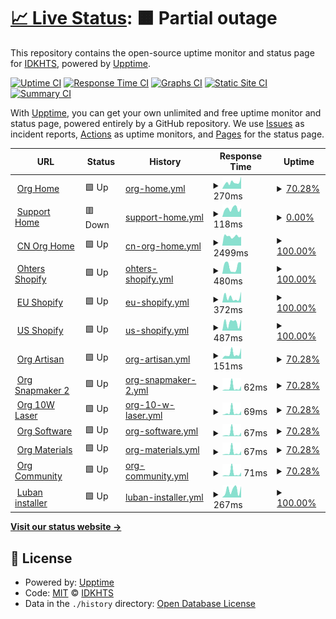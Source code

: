 # [📈 Live Status](https://IDKHTS.github.io/upptime-demo): <!--live status--> **🟧 Partial outage**

This repository contains the open-source uptime monitor and status page for [IDKHTS](https://IDKHTS.github.io/upptime-demo), powered by [Upptime](https://github.com/upptime/upptime).

[![Uptime CI](https://github.com/IDKHTS/upptime-demo/workflows/Uptime%20CI/badge.svg)](https://github.com/IDKHTS/upptime-demo/actions?query=workflow%3A%22Uptime+CI%22)
[![Response Time CI](https://github.com/IDKHTS/upptime-demo/workflows/Response%20Time%20CI/badge.svg)](https://github.com/IDKHTS/upptime-demo/actions?query=workflow%3A%22Response+Time+CI%22)
[![Graphs CI](https://github.com/IDKHTS/upptime-demo/workflows/Graphs%20CI/badge.svg)](https://github.com/IDKHTS/upptime-demo/actions?query=workflow%3A%22Graphs+CI%22)
[![Static Site CI](https://github.com/IDKHTS/upptime-demo/workflows/Static%20Site%20CI/badge.svg)](https://github.com/IDKHTS/upptime-demo/actions?query=workflow%3A%22Static+Site+CI%22)
[![Summary CI](https://github.com/IDKHTS/upptime-demo/workflows/Summary%20CI/badge.svg)](https://github.com/IDKHTS/upptime-demo/actions?query=workflow%3A%22Summary+CI%22)

With [Upptime](https://upptime.js.org), you can get your own unlimited and free uptime monitor and status page, powered entirely by a GitHub repository. We use [Issues](https://github.com/IDKHTS/upptime-demo/issues) as incident reports, [Actions](https://github.com/IDKHTS/upptime-demo/actions) as uptime monitors, and [Pages](https://IDKHTS.github.io/upptime-demo) for the status page.

<!--start: status pages-->
<!-- This summary is generated by Upptime (https://github.com/upptime/upptime) -->
<!-- Do not edit this manually, your changes will be overwritten -->
<!-- prettier-ignore -->
| URL | Status | History | Response Time | Uptime |
| --- | ------ | ------- | ------------- | ------ |
| <img alt="" src="https://icons.duckduckgo.com/ip3/snapmaker.com.ico" height="13"> [Org Home](https://snapmaker.com) | 🟩 Up | [org-home.yml](https://github.com/IDKHTS/upptime-demo/commits/HEAD/history/org-home.yml) | <details><summary><img alt="Response time graph" src="./graphs/org-home/response-time-week.png" height="20"> 270ms</summary><br><a href="https://IDKHTS.github.io/upptime-demo/history/org-home"><img alt="Response time 415" src="https://img.shields.io/endpoint?url=https%3A%2F%2Fraw.githubusercontent.com%2FIDKHTS%2Fupptime-demo%2FHEAD%2Fapi%2Forg-home%2Fresponse-time.json"></a><br><a href="https://IDKHTS.github.io/upptime-demo/history/org-home"><img alt="24-hour response time 323" src="https://img.shields.io/endpoint?url=https%3A%2F%2Fraw.githubusercontent.com%2FIDKHTS%2Fupptime-demo%2FHEAD%2Fapi%2Forg-home%2Fresponse-time-day.json"></a><br><a href="https://IDKHTS.github.io/upptime-demo/history/org-home"><img alt="7-day response time 270" src="https://img.shields.io/endpoint?url=https%3A%2F%2Fraw.githubusercontent.com%2FIDKHTS%2Fupptime-demo%2FHEAD%2Fapi%2Forg-home%2Fresponse-time-week.json"></a><br><a href="https://IDKHTS.github.io/upptime-demo/history/org-home"><img alt="30-day response time 323" src="https://img.shields.io/endpoint?url=https%3A%2F%2Fraw.githubusercontent.com%2FIDKHTS%2Fupptime-demo%2FHEAD%2Fapi%2Forg-home%2Fresponse-time-month.json"></a><br><a href="https://IDKHTS.github.io/upptime-demo/history/org-home"><img alt="1-year response time 409" src="https://img.shields.io/endpoint?url=https%3A%2F%2Fraw.githubusercontent.com%2FIDKHTS%2Fupptime-demo%2FHEAD%2Fapi%2Forg-home%2Fresponse-time-year.json"></a></details> | <details><summary><a href="https://IDKHTS.github.io/upptime-demo/history/org-home">70.28%</a></summary><a href="https://IDKHTS.github.io/upptime-demo/history/org-home"><img alt="All-time uptime 98.42%" src="https://img.shields.io/endpoint?url=https%3A%2F%2Fraw.githubusercontent.com%2FIDKHTS%2Fupptime-demo%2FHEAD%2Fapi%2Forg-home%2Fuptime.json"></a><br><a href="https://IDKHTS.github.io/upptime-demo/history/org-home"><img alt="24-hour uptime 100.00%" src="https://img.shields.io/endpoint?url=https%3A%2F%2Fraw.githubusercontent.com%2FIDKHTS%2Fupptime-demo%2FHEAD%2Fapi%2Forg-home%2Fuptime-day.json"></a><br><a href="https://IDKHTS.github.io/upptime-demo/history/org-home"><img alt="7-day uptime 70.28%" src="https://img.shields.io/endpoint?url=https%3A%2F%2Fraw.githubusercontent.com%2FIDKHTS%2Fupptime-demo%2FHEAD%2Fapi%2Forg-home%2Fuptime-week.json"></a><br><a href="https://IDKHTS.github.io/upptime-demo/history/org-home"><img alt="30-day uptime 74.46%" src="https://img.shields.io/endpoint?url=https%3A%2F%2Fraw.githubusercontent.com%2FIDKHTS%2Fupptime-demo%2FHEAD%2Fapi%2Forg-home%2Fuptime-month.json"></a><br><a href="https://IDKHTS.github.io/upptime-demo/history/org-home"><img alt="1-year uptime 96.91%" src="https://img.shields.io/endpoint?url=https%3A%2F%2Fraw.githubusercontent.com%2FIDKHTS%2Fupptime-demo%2FHEAD%2Fapi%2Forg-home%2Fuptime-year.json"></a></details>
| <img alt="" src="https://icons.duckduckgo.com/ip3/support.snapmaker.com.ico" height="13"> [Support Home](https://support.snapmaker.com/hc/en-us) | 🟥 Down | [support-home.yml](https://github.com/IDKHTS/upptime-demo/commits/HEAD/history/support-home.yml) | <details><summary><img alt="Response time graph" src="./graphs/support-home/response-time-week.png" height="20"> 118ms</summary><br><a href="https://IDKHTS.github.io/upptime-demo/history/support-home"><img alt="Response time 130" src="https://img.shields.io/endpoint?url=https%3A%2F%2Fraw.githubusercontent.com%2FIDKHTS%2Fupptime-demo%2FHEAD%2Fapi%2Fsupport-home%2Fresponse-time.json"></a><br><a href="https://IDKHTS.github.io/upptime-demo/history/support-home"><img alt="24-hour response time 128" src="https://img.shields.io/endpoint?url=https%3A%2F%2Fraw.githubusercontent.com%2FIDKHTS%2Fupptime-demo%2FHEAD%2Fapi%2Fsupport-home%2Fresponse-time-day.json"></a><br><a href="https://IDKHTS.github.io/upptime-demo/history/support-home"><img alt="7-day response time 118" src="https://img.shields.io/endpoint?url=https%3A%2F%2Fraw.githubusercontent.com%2FIDKHTS%2Fupptime-demo%2FHEAD%2Fapi%2Fsupport-home%2Fresponse-time-week.json"></a><br><a href="https://IDKHTS.github.io/upptime-demo/history/support-home"><img alt="30-day response time 120" src="https://img.shields.io/endpoint?url=https%3A%2F%2Fraw.githubusercontent.com%2FIDKHTS%2Fupptime-demo%2FHEAD%2Fapi%2Fsupport-home%2Fresponse-time-month.json"></a><br><a href="https://IDKHTS.github.io/upptime-demo/history/support-home"><img alt="1-year response time 128" src="https://img.shields.io/endpoint?url=https%3A%2F%2Fraw.githubusercontent.com%2FIDKHTS%2Fupptime-demo%2FHEAD%2Fapi%2Fsupport-home%2Fresponse-time-year.json"></a></details> | <details><summary><a href="https://IDKHTS.github.io/upptime-demo/history/support-home">0.00%</a></summary><a href="https://IDKHTS.github.io/upptime-demo/history/support-home"><img alt="All-time uptime 0.02%" src="https://img.shields.io/endpoint?url=https%3A%2F%2Fraw.githubusercontent.com%2FIDKHTS%2Fupptime-demo%2FHEAD%2Fapi%2Fsupport-home%2Fuptime.json"></a><br><a href="https://IDKHTS.github.io/upptime-demo/history/support-home"><img alt="24-hour uptime 0.00%" src="https://img.shields.io/endpoint?url=https%3A%2F%2Fraw.githubusercontent.com%2FIDKHTS%2Fupptime-demo%2FHEAD%2Fapi%2Fsupport-home%2Fuptime-day.json"></a><br><a href="https://IDKHTS.github.io/upptime-demo/history/support-home"><img alt="7-day uptime 0.00%" src="https://img.shields.io/endpoint?url=https%3A%2F%2Fraw.githubusercontent.com%2FIDKHTS%2Fupptime-demo%2FHEAD%2Fapi%2Fsupport-home%2Fuptime-week.json"></a><br><a href="https://IDKHTS.github.io/upptime-demo/history/support-home"><img alt="30-day uptime 0.00%" src="https://img.shields.io/endpoint?url=https%3A%2F%2Fraw.githubusercontent.com%2FIDKHTS%2Fupptime-demo%2FHEAD%2Fapi%2Fsupport-home%2Fuptime-month.json"></a><br><a href="https://IDKHTS.github.io/upptime-demo/history/support-home"><img alt="1-year uptime 0.00%" src="https://img.shields.io/endpoint?url=https%3A%2F%2Fraw.githubusercontent.com%2FIDKHTS%2Fupptime-demo%2FHEAD%2Fapi%2Fsupport-home%2Fuptime-year.json"></a></details>
| <img alt="" src="https://icons.duckduckgo.com/ip3/snapmaker.cn.ico" height="13"> [CN Org Home](https://snapmaker.cn/) | 🟩 Up | [cn-org-home.yml](https://github.com/IDKHTS/upptime-demo/commits/HEAD/history/cn-org-home.yml) | <details><summary><img alt="Response time graph" src="./graphs/cn-org-home/response-time-week.png" height="20"> 2499ms</summary><br><a href="https://IDKHTS.github.io/upptime-demo/history/cn-org-home"><img alt="Response time 3136" src="https://img.shields.io/endpoint?url=https%3A%2F%2Fraw.githubusercontent.com%2FIDKHTS%2Fupptime-demo%2FHEAD%2Fapi%2Fcn-org-home%2Fresponse-time.json"></a><br><a href="https://IDKHTS.github.io/upptime-demo/history/cn-org-home"><img alt="24-hour response time 2681" src="https://img.shields.io/endpoint?url=https%3A%2F%2Fraw.githubusercontent.com%2FIDKHTS%2Fupptime-demo%2FHEAD%2Fapi%2Fcn-org-home%2Fresponse-time-day.json"></a><br><a href="https://IDKHTS.github.io/upptime-demo/history/cn-org-home"><img alt="7-day response time 2499" src="https://img.shields.io/endpoint?url=https%3A%2F%2Fraw.githubusercontent.com%2FIDKHTS%2Fupptime-demo%2FHEAD%2Fapi%2Fcn-org-home%2Fresponse-time-week.json"></a><br><a href="https://IDKHTS.github.io/upptime-demo/history/cn-org-home"><img alt="30-day response time 2434" src="https://img.shields.io/endpoint?url=https%3A%2F%2Fraw.githubusercontent.com%2FIDKHTS%2Fupptime-demo%2FHEAD%2Fapi%2Fcn-org-home%2Fresponse-time-month.json"></a><br><a href="https://IDKHTS.github.io/upptime-demo/history/cn-org-home"><img alt="1-year response time 3071" src="https://img.shields.io/endpoint?url=https%3A%2F%2Fraw.githubusercontent.com%2FIDKHTS%2Fupptime-demo%2FHEAD%2Fapi%2Fcn-org-home%2Fresponse-time-year.json"></a></details> | <details><summary><a href="https://IDKHTS.github.io/upptime-demo/history/cn-org-home">100.00%</a></summary><a href="https://IDKHTS.github.io/upptime-demo/history/cn-org-home"><img alt="All-time uptime 99.63%" src="https://img.shields.io/endpoint?url=https%3A%2F%2Fraw.githubusercontent.com%2FIDKHTS%2Fupptime-demo%2FHEAD%2Fapi%2Fcn-org-home%2Fuptime.json"></a><br><a href="https://IDKHTS.github.io/upptime-demo/history/cn-org-home"><img alt="24-hour uptime 100.00%" src="https://img.shields.io/endpoint?url=https%3A%2F%2Fraw.githubusercontent.com%2FIDKHTS%2Fupptime-demo%2FHEAD%2Fapi%2Fcn-org-home%2Fuptime-day.json"></a><br><a href="https://IDKHTS.github.io/upptime-demo/history/cn-org-home"><img alt="7-day uptime 100.00%" src="https://img.shields.io/endpoint?url=https%3A%2F%2Fraw.githubusercontent.com%2FIDKHTS%2Fupptime-demo%2FHEAD%2Fapi%2Fcn-org-home%2Fuptime-week.json"></a><br><a href="https://IDKHTS.github.io/upptime-demo/history/cn-org-home"><img alt="30-day uptime 99.39%" src="https://img.shields.io/endpoint?url=https%3A%2F%2Fraw.githubusercontent.com%2FIDKHTS%2Fupptime-demo%2FHEAD%2Fapi%2Fcn-org-home%2Fuptime-month.json"></a><br><a href="https://IDKHTS.github.io/upptime-demo/history/cn-org-home"><img alt="1-year uptime 99.38%" src="https://img.shields.io/endpoint?url=https%3A%2F%2Fraw.githubusercontent.com%2FIDKHTS%2Fupptime-demo%2FHEAD%2Fapi%2Fcn-org-home%2Fuptime-year.json"></a></details>
| <img alt="" src="https://icons.duckduckgo.com/ip3/shop.snapmaker.com.ico" height="13"> [Ohters Shopify](https://shop.snapmaker.com/) | 🟩 Up | [ohters-shopify.yml](https://github.com/IDKHTS/upptime-demo/commits/HEAD/history/ohters-shopify.yml) | <details><summary><img alt="Response time graph" src="./graphs/ohters-shopify/response-time-week.png" height="20"> 480ms</summary><br><a href="https://IDKHTS.github.io/upptime-demo/history/ohters-shopify"><img alt="Response time 408" src="https://img.shields.io/endpoint?url=https%3A%2F%2Fraw.githubusercontent.com%2FIDKHTS%2Fupptime-demo%2FHEAD%2Fapi%2Fohters-shopify%2Fresponse-time.json"></a><br><a href="https://IDKHTS.github.io/upptime-demo/history/ohters-shopify"><img alt="24-hour response time 161" src="https://img.shields.io/endpoint?url=https%3A%2F%2Fraw.githubusercontent.com%2FIDKHTS%2Fupptime-demo%2FHEAD%2Fapi%2Fohters-shopify%2Fresponse-time-day.json"></a><br><a href="https://IDKHTS.github.io/upptime-demo/history/ohters-shopify"><img alt="7-day response time 480" src="https://img.shields.io/endpoint?url=https%3A%2F%2Fraw.githubusercontent.com%2FIDKHTS%2Fupptime-demo%2FHEAD%2Fapi%2Fohters-shopify%2Fresponse-time-week.json"></a><br><a href="https://IDKHTS.github.io/upptime-demo/history/ohters-shopify"><img alt="30-day response time 568" src="https://img.shields.io/endpoint?url=https%3A%2F%2Fraw.githubusercontent.com%2FIDKHTS%2Fupptime-demo%2FHEAD%2Fapi%2Fohters-shopify%2Fresponse-time-month.json"></a><br><a href="https://IDKHTS.github.io/upptime-demo/history/ohters-shopify"><img alt="1-year response time 403" src="https://img.shields.io/endpoint?url=https%3A%2F%2Fraw.githubusercontent.com%2FIDKHTS%2Fupptime-demo%2FHEAD%2Fapi%2Fohters-shopify%2Fresponse-time-year.json"></a></details> | <details><summary><a href="https://IDKHTS.github.io/upptime-demo/history/ohters-shopify">100.00%</a></summary><a href="https://IDKHTS.github.io/upptime-demo/history/ohters-shopify"><img alt="All-time uptime 99.99%" src="https://img.shields.io/endpoint?url=https%3A%2F%2Fraw.githubusercontent.com%2FIDKHTS%2Fupptime-demo%2FHEAD%2Fapi%2Fohters-shopify%2Fuptime.json"></a><br><a href="https://IDKHTS.github.io/upptime-demo/history/ohters-shopify"><img alt="24-hour uptime 100.00%" src="https://img.shields.io/endpoint?url=https%3A%2F%2Fraw.githubusercontent.com%2FIDKHTS%2Fupptime-demo%2FHEAD%2Fapi%2Fohters-shopify%2Fuptime-day.json"></a><br><a href="https://IDKHTS.github.io/upptime-demo/history/ohters-shopify"><img alt="7-day uptime 100.00%" src="https://img.shields.io/endpoint?url=https%3A%2F%2Fraw.githubusercontent.com%2FIDKHTS%2Fupptime-demo%2FHEAD%2Fapi%2Fohters-shopify%2Fuptime-week.json"></a><br><a href="https://IDKHTS.github.io/upptime-demo/history/ohters-shopify"><img alt="30-day uptime 100.00%" src="https://img.shields.io/endpoint?url=https%3A%2F%2Fraw.githubusercontent.com%2FIDKHTS%2Fupptime-demo%2FHEAD%2Fapi%2Fohters-shopify%2Fuptime-month.json"></a><br><a href="https://IDKHTS.github.io/upptime-demo/history/ohters-shopify"><img alt="1-year uptime 99.99%" src="https://img.shields.io/endpoint?url=https%3A%2F%2Fraw.githubusercontent.com%2FIDKHTS%2Fupptime-demo%2FHEAD%2Fapi%2Fohters-shopify%2Fuptime-year.json"></a></details>
| <img alt="" src="https://icons.duckduckgo.com/ip3/eu.snapmaker.com.ico" height="13"> [EU Shopify](https://eu.snapmaker.com/) | 🟩 Up | [eu-shopify.yml](https://github.com/IDKHTS/upptime-demo/commits/HEAD/history/eu-shopify.yml) | <details><summary><img alt="Response time graph" src="./graphs/eu-shopify/response-time-week.png" height="20"> 372ms</summary><br><a href="https://IDKHTS.github.io/upptime-demo/history/eu-shopify"><img alt="Response time 357" src="https://img.shields.io/endpoint?url=https%3A%2F%2Fraw.githubusercontent.com%2FIDKHTS%2Fupptime-demo%2FHEAD%2Fapi%2Feu-shopify%2Fresponse-time.json"></a><br><a href="https://IDKHTS.github.io/upptime-demo/history/eu-shopify"><img alt="24-hour response time 176" src="https://img.shields.io/endpoint?url=https%3A%2F%2Fraw.githubusercontent.com%2FIDKHTS%2Fupptime-demo%2FHEAD%2Fapi%2Feu-shopify%2Fresponse-time-day.json"></a><br><a href="https://IDKHTS.github.io/upptime-demo/history/eu-shopify"><img alt="7-day response time 372" src="https://img.shields.io/endpoint?url=https%3A%2F%2Fraw.githubusercontent.com%2FIDKHTS%2Fupptime-demo%2FHEAD%2Fapi%2Feu-shopify%2Fresponse-time-week.json"></a><br><a href="https://IDKHTS.github.io/upptime-demo/history/eu-shopify"><img alt="30-day response time 349" src="https://img.shields.io/endpoint?url=https%3A%2F%2Fraw.githubusercontent.com%2FIDKHTS%2Fupptime-demo%2FHEAD%2Fapi%2Feu-shopify%2Fresponse-time-month.json"></a><br><a href="https://IDKHTS.github.io/upptime-demo/history/eu-shopify"><img alt="1-year response time 360" src="https://img.shields.io/endpoint?url=https%3A%2F%2Fraw.githubusercontent.com%2FIDKHTS%2Fupptime-demo%2FHEAD%2Fapi%2Feu-shopify%2Fresponse-time-year.json"></a></details> | <details><summary><a href="https://IDKHTS.github.io/upptime-demo/history/eu-shopify">100.00%</a></summary><a href="https://IDKHTS.github.io/upptime-demo/history/eu-shopify"><img alt="All-time uptime 99.99%" src="https://img.shields.io/endpoint?url=https%3A%2F%2Fraw.githubusercontent.com%2FIDKHTS%2Fupptime-demo%2FHEAD%2Fapi%2Feu-shopify%2Fuptime.json"></a><br><a href="https://IDKHTS.github.io/upptime-demo/history/eu-shopify"><img alt="24-hour uptime 100.00%" src="https://img.shields.io/endpoint?url=https%3A%2F%2Fraw.githubusercontent.com%2FIDKHTS%2Fupptime-demo%2FHEAD%2Fapi%2Feu-shopify%2Fuptime-day.json"></a><br><a href="https://IDKHTS.github.io/upptime-demo/history/eu-shopify"><img alt="7-day uptime 100.00%" src="https://img.shields.io/endpoint?url=https%3A%2F%2Fraw.githubusercontent.com%2FIDKHTS%2Fupptime-demo%2FHEAD%2Fapi%2Feu-shopify%2Fuptime-week.json"></a><br><a href="https://IDKHTS.github.io/upptime-demo/history/eu-shopify"><img alt="30-day uptime 100.00%" src="https://img.shields.io/endpoint?url=https%3A%2F%2Fraw.githubusercontent.com%2FIDKHTS%2Fupptime-demo%2FHEAD%2Fapi%2Feu-shopify%2Fuptime-month.json"></a><br><a href="https://IDKHTS.github.io/upptime-demo/history/eu-shopify"><img alt="1-year uptime 99.99%" src="https://img.shields.io/endpoint?url=https%3A%2F%2Fraw.githubusercontent.com%2FIDKHTS%2Fupptime-demo%2FHEAD%2Fapi%2Feu-shopify%2Fuptime-year.json"></a></details>
| <img alt="" src="https://icons.duckduckgo.com/ip3/us.snapmaker.com.ico" height="13"> [US Shopify](https://us.snapmaker.com/) | 🟩 Up | [us-shopify.yml](https://github.com/IDKHTS/upptime-demo/commits/HEAD/history/us-shopify.yml) | <details><summary><img alt="Response time graph" src="./graphs/us-shopify/response-time-week.png" height="20"> 487ms</summary><br><a href="https://IDKHTS.github.io/upptime-demo/history/us-shopify"><img alt="Response time 451" src="https://img.shields.io/endpoint?url=https%3A%2F%2Fraw.githubusercontent.com%2FIDKHTS%2Fupptime-demo%2FHEAD%2Fapi%2Fus-shopify%2Fresponse-time.json"></a><br><a href="https://IDKHTS.github.io/upptime-demo/history/us-shopify"><img alt="24-hour response time 200" src="https://img.shields.io/endpoint?url=https%3A%2F%2Fraw.githubusercontent.com%2FIDKHTS%2Fupptime-demo%2FHEAD%2Fapi%2Fus-shopify%2Fresponse-time-day.json"></a><br><a href="https://IDKHTS.github.io/upptime-demo/history/us-shopify"><img alt="7-day response time 487" src="https://img.shields.io/endpoint?url=https%3A%2F%2Fraw.githubusercontent.com%2FIDKHTS%2Fupptime-demo%2FHEAD%2Fapi%2Fus-shopify%2Fresponse-time-week.json"></a><br><a href="https://IDKHTS.github.io/upptime-demo/history/us-shopify"><img alt="30-day response time 615" src="https://img.shields.io/endpoint?url=https%3A%2F%2Fraw.githubusercontent.com%2FIDKHTS%2Fupptime-demo%2FHEAD%2Fapi%2Fus-shopify%2Fresponse-time-month.json"></a><br><a href="https://IDKHTS.github.io/upptime-demo/history/us-shopify"><img alt="1-year response time 462" src="https://img.shields.io/endpoint?url=https%3A%2F%2Fraw.githubusercontent.com%2FIDKHTS%2Fupptime-demo%2FHEAD%2Fapi%2Fus-shopify%2Fresponse-time-year.json"></a></details> | <details><summary><a href="https://IDKHTS.github.io/upptime-demo/history/us-shopify">100.00%</a></summary><a href="https://IDKHTS.github.io/upptime-demo/history/us-shopify"><img alt="All-time uptime 99.99%" src="https://img.shields.io/endpoint?url=https%3A%2F%2Fraw.githubusercontent.com%2FIDKHTS%2Fupptime-demo%2FHEAD%2Fapi%2Fus-shopify%2Fuptime.json"></a><br><a href="https://IDKHTS.github.io/upptime-demo/history/us-shopify"><img alt="24-hour uptime 100.00%" src="https://img.shields.io/endpoint?url=https%3A%2F%2Fraw.githubusercontent.com%2FIDKHTS%2Fupptime-demo%2FHEAD%2Fapi%2Fus-shopify%2Fuptime-day.json"></a><br><a href="https://IDKHTS.github.io/upptime-demo/history/us-shopify"><img alt="7-day uptime 100.00%" src="https://img.shields.io/endpoint?url=https%3A%2F%2Fraw.githubusercontent.com%2FIDKHTS%2Fupptime-demo%2FHEAD%2Fapi%2Fus-shopify%2Fuptime-week.json"></a><br><a href="https://IDKHTS.github.io/upptime-demo/history/us-shopify"><img alt="30-day uptime 100.00%" src="https://img.shields.io/endpoint?url=https%3A%2F%2Fraw.githubusercontent.com%2FIDKHTS%2Fupptime-demo%2FHEAD%2Fapi%2Fus-shopify%2Fuptime-month.json"></a><br><a href="https://IDKHTS.github.io/upptime-demo/history/us-shopify"><img alt="1-year uptime 99.99%" src="https://img.shields.io/endpoint?url=https%3A%2F%2Fraw.githubusercontent.com%2FIDKHTS%2Fupptime-demo%2FHEAD%2Fapi%2Fus-shopify%2Fuptime-year.json"></a></details>
| <img alt="" src="https://icons.duckduckgo.com/ip3/snapmaker.com.ico" height="13"> [Org Artisan](https://snapmaker.com/snapmaker-artisan) | 🟩 Up | [org-artisan.yml](https://github.com/IDKHTS/upptime-demo/commits/HEAD/history/org-artisan.yml) | <details><summary><img alt="Response time graph" src="./graphs/org-artisan/response-time-week.png" height="20"> 151ms</summary><br><a href="https://IDKHTS.github.io/upptime-demo/history/org-artisan"><img alt="Response time 403" src="https://img.shields.io/endpoint?url=https%3A%2F%2Fraw.githubusercontent.com%2FIDKHTS%2Fupptime-demo%2FHEAD%2Fapi%2Forg-artisan%2Fresponse-time.json"></a><br><a href="https://IDKHTS.github.io/upptime-demo/history/org-artisan"><img alt="24-hour response time 207" src="https://img.shields.io/endpoint?url=https%3A%2F%2Fraw.githubusercontent.com%2FIDKHTS%2Fupptime-demo%2FHEAD%2Fapi%2Forg-artisan%2Fresponse-time-day.json"></a><br><a href="https://IDKHTS.github.io/upptime-demo/history/org-artisan"><img alt="7-day response time 151" src="https://img.shields.io/endpoint?url=https%3A%2F%2Fraw.githubusercontent.com%2FIDKHTS%2Fupptime-demo%2FHEAD%2Fapi%2Forg-artisan%2Fresponse-time-week.json"></a><br><a href="https://IDKHTS.github.io/upptime-demo/history/org-artisan"><img alt="30-day response time 202" src="https://img.shields.io/endpoint?url=https%3A%2F%2Fraw.githubusercontent.com%2FIDKHTS%2Fupptime-demo%2FHEAD%2Fapi%2Forg-artisan%2Fresponse-time-month.json"></a><br><a href="https://IDKHTS.github.io/upptime-demo/history/org-artisan"><img alt="1-year response time 387" src="https://img.shields.io/endpoint?url=https%3A%2F%2Fraw.githubusercontent.com%2FIDKHTS%2Fupptime-demo%2FHEAD%2Fapi%2Forg-artisan%2Fresponse-time-year.json"></a></details> | <details><summary><a href="https://IDKHTS.github.io/upptime-demo/history/org-artisan">70.28%</a></summary><a href="https://IDKHTS.github.io/upptime-demo/history/org-artisan"><img alt="All-time uptime 98.42%" src="https://img.shields.io/endpoint?url=https%3A%2F%2Fraw.githubusercontent.com%2FIDKHTS%2Fupptime-demo%2FHEAD%2Fapi%2Forg-artisan%2Fuptime.json"></a><br><a href="https://IDKHTS.github.io/upptime-demo/history/org-artisan"><img alt="24-hour uptime 100.00%" src="https://img.shields.io/endpoint?url=https%3A%2F%2Fraw.githubusercontent.com%2FIDKHTS%2Fupptime-demo%2FHEAD%2Fapi%2Forg-artisan%2Fuptime-day.json"></a><br><a href="https://IDKHTS.github.io/upptime-demo/history/org-artisan"><img alt="7-day uptime 70.28%" src="https://img.shields.io/endpoint?url=https%3A%2F%2Fraw.githubusercontent.com%2FIDKHTS%2Fupptime-demo%2FHEAD%2Fapi%2Forg-artisan%2Fuptime-week.json"></a><br><a href="https://IDKHTS.github.io/upptime-demo/history/org-artisan"><img alt="30-day uptime 74.46%" src="https://img.shields.io/endpoint?url=https%3A%2F%2Fraw.githubusercontent.com%2FIDKHTS%2Fupptime-demo%2FHEAD%2Fapi%2Forg-artisan%2Fuptime-month.json"></a><br><a href="https://IDKHTS.github.io/upptime-demo/history/org-artisan"><img alt="1-year uptime 96.91%" src="https://img.shields.io/endpoint?url=https%3A%2F%2Fraw.githubusercontent.com%2FIDKHTS%2Fupptime-demo%2FHEAD%2Fapi%2Forg-artisan%2Fuptime-year.json"></a></details>
| <img alt="" src="https://icons.duckduckgo.com/ip3/snapmaker.com.ico" height="13"> [Org Snapmaker 2](https://snapmaker.com/snapmaker-2) | 🟩 Up | [org-snapmaker-2.yml](https://github.com/IDKHTS/upptime-demo/commits/HEAD/history/org-snapmaker-2.yml) | <details><summary><img alt="Response time graph" src="./graphs/org-snapmaker-2/response-time-week.png" height="20"> 62ms</summary><br><a href="https://IDKHTS.github.io/upptime-demo/history/org-snapmaker-2"><img alt="Response time 215" src="https://img.shields.io/endpoint?url=https%3A%2F%2Fraw.githubusercontent.com%2FIDKHTS%2Fupptime-demo%2FHEAD%2Fapi%2Forg-snapmaker-2%2Fresponse-time.json"></a><br><a href="https://IDKHTS.github.io/upptime-demo/history/org-snapmaker-2"><img alt="24-hour response time 76" src="https://img.shields.io/endpoint?url=https%3A%2F%2Fraw.githubusercontent.com%2FIDKHTS%2Fupptime-demo%2FHEAD%2Fapi%2Forg-snapmaker-2%2Fresponse-time-day.json"></a><br><a href="https://IDKHTS.github.io/upptime-demo/history/org-snapmaker-2"><img alt="7-day response time 62" src="https://img.shields.io/endpoint?url=https%3A%2F%2Fraw.githubusercontent.com%2FIDKHTS%2Fupptime-demo%2FHEAD%2Fapi%2Forg-snapmaker-2%2Fresponse-time-week.json"></a><br><a href="https://IDKHTS.github.io/upptime-demo/history/org-snapmaker-2"><img alt="30-day response time 81" src="https://img.shields.io/endpoint?url=https%3A%2F%2Fraw.githubusercontent.com%2FIDKHTS%2Fupptime-demo%2FHEAD%2Fapi%2Forg-snapmaker-2%2Fresponse-time-month.json"></a><br><a href="https://IDKHTS.github.io/upptime-demo/history/org-snapmaker-2"><img alt="1-year response time 170" src="https://img.shields.io/endpoint?url=https%3A%2F%2Fraw.githubusercontent.com%2FIDKHTS%2Fupptime-demo%2FHEAD%2Fapi%2Forg-snapmaker-2%2Fresponse-time-year.json"></a></details> | <details><summary><a href="https://IDKHTS.github.io/upptime-demo/history/org-snapmaker-2">70.28%</a></summary><a href="https://IDKHTS.github.io/upptime-demo/history/org-snapmaker-2"><img alt="All-time uptime 98.42%" src="https://img.shields.io/endpoint?url=https%3A%2F%2Fraw.githubusercontent.com%2FIDKHTS%2Fupptime-demo%2FHEAD%2Fapi%2Forg-snapmaker-2%2Fuptime.json"></a><br><a href="https://IDKHTS.github.io/upptime-demo/history/org-snapmaker-2"><img alt="24-hour uptime 100.00%" src="https://img.shields.io/endpoint?url=https%3A%2F%2Fraw.githubusercontent.com%2FIDKHTS%2Fupptime-demo%2FHEAD%2Fapi%2Forg-snapmaker-2%2Fuptime-day.json"></a><br><a href="https://IDKHTS.github.io/upptime-demo/history/org-snapmaker-2"><img alt="7-day uptime 70.28%" src="https://img.shields.io/endpoint?url=https%3A%2F%2Fraw.githubusercontent.com%2FIDKHTS%2Fupptime-demo%2FHEAD%2Fapi%2Forg-snapmaker-2%2Fuptime-week.json"></a><br><a href="https://IDKHTS.github.io/upptime-demo/history/org-snapmaker-2"><img alt="30-day uptime 74.46%" src="https://img.shields.io/endpoint?url=https%3A%2F%2Fraw.githubusercontent.com%2FIDKHTS%2Fupptime-demo%2FHEAD%2Fapi%2Forg-snapmaker-2%2Fuptime-month.json"></a><br><a href="https://IDKHTS.github.io/upptime-demo/history/org-snapmaker-2"><img alt="1-year uptime 96.91%" src="https://img.shields.io/endpoint?url=https%3A%2F%2Fraw.githubusercontent.com%2FIDKHTS%2Fupptime-demo%2FHEAD%2Fapi%2Forg-snapmaker-2%2Fuptime-year.json"></a></details>
| <img alt="" src="https://icons.duckduckgo.com/ip3/snapmaker.com.ico" height="13"> [Org 10W Laser](https://snapmaker.com/snapmaker-10w-laser-module) | 🟩 Up | [org-10-w-laser.yml](https://github.com/IDKHTS/upptime-demo/commits/HEAD/history/org-10-w-laser.yml) | <details><summary><img alt="Response time graph" src="./graphs/org-10-w-laser/response-time-week.png" height="20"> 69ms</summary><br><a href="https://IDKHTS.github.io/upptime-demo/history/org-10-w-laser"><img alt="Response time 199" src="https://img.shields.io/endpoint?url=https%3A%2F%2Fraw.githubusercontent.com%2FIDKHTS%2Fupptime-demo%2FHEAD%2Fapi%2Forg-10-w-laser%2Fresponse-time.json"></a><br><a href="https://IDKHTS.github.io/upptime-demo/history/org-10-w-laser"><img alt="24-hour response time 76" src="https://img.shields.io/endpoint?url=https%3A%2F%2Fraw.githubusercontent.com%2FIDKHTS%2Fupptime-demo%2FHEAD%2Fapi%2Forg-10-w-laser%2Fresponse-time-day.json"></a><br><a href="https://IDKHTS.github.io/upptime-demo/history/org-10-w-laser"><img alt="7-day response time 69" src="https://img.shields.io/endpoint?url=https%3A%2F%2Fraw.githubusercontent.com%2FIDKHTS%2Fupptime-demo%2FHEAD%2Fapi%2Forg-10-w-laser%2Fresponse-time-week.json"></a><br><a href="https://IDKHTS.github.io/upptime-demo/history/org-10-w-laser"><img alt="30-day response time 65" src="https://img.shields.io/endpoint?url=https%3A%2F%2Fraw.githubusercontent.com%2FIDKHTS%2Fupptime-demo%2FHEAD%2Fapi%2Forg-10-w-laser%2Fresponse-time-month.json"></a><br><a href="https://IDKHTS.github.io/upptime-demo/history/org-10-w-laser"><img alt="1-year response time 169" src="https://img.shields.io/endpoint?url=https%3A%2F%2Fraw.githubusercontent.com%2FIDKHTS%2Fupptime-demo%2FHEAD%2Fapi%2Forg-10-w-laser%2Fresponse-time-year.json"></a></details> | <details><summary><a href="https://IDKHTS.github.io/upptime-demo/history/org-10-w-laser">70.28%</a></summary><a href="https://IDKHTS.github.io/upptime-demo/history/org-10-w-laser"><img alt="All-time uptime 98.41%" src="https://img.shields.io/endpoint?url=https%3A%2F%2Fraw.githubusercontent.com%2FIDKHTS%2Fupptime-demo%2FHEAD%2Fapi%2Forg-10-w-laser%2Fuptime.json"></a><br><a href="https://IDKHTS.github.io/upptime-demo/history/org-10-w-laser"><img alt="24-hour uptime 100.00%" src="https://img.shields.io/endpoint?url=https%3A%2F%2Fraw.githubusercontent.com%2FIDKHTS%2Fupptime-demo%2FHEAD%2Fapi%2Forg-10-w-laser%2Fuptime-day.json"></a><br><a href="https://IDKHTS.github.io/upptime-demo/history/org-10-w-laser"><img alt="7-day uptime 70.28%" src="https://img.shields.io/endpoint?url=https%3A%2F%2Fraw.githubusercontent.com%2FIDKHTS%2Fupptime-demo%2FHEAD%2Fapi%2Forg-10-w-laser%2Fuptime-week.json"></a><br><a href="https://IDKHTS.github.io/upptime-demo/history/org-10-w-laser"><img alt="30-day uptime 74.46%" src="https://img.shields.io/endpoint?url=https%3A%2F%2Fraw.githubusercontent.com%2FIDKHTS%2Fupptime-demo%2FHEAD%2Fapi%2Forg-10-w-laser%2Fuptime-month.json"></a><br><a href="https://IDKHTS.github.io/upptime-demo/history/org-10-w-laser"><img alt="1-year uptime 96.91%" src="https://img.shields.io/endpoint?url=https%3A%2F%2Fraw.githubusercontent.com%2FIDKHTS%2Fupptime-demo%2FHEAD%2Fapi%2Forg-10-w-laser%2Fuptime-year.json"></a></details>
| <img alt="" src="https://icons.duckduckgo.com/ip3/snapmaker.com.ico" height="13"> [Org Software](https://snapmaker.com/snapmaker-luban) | 🟩 Up | [org-software.yml](https://github.com/IDKHTS/upptime-demo/commits/HEAD/history/org-software.yml) | <details><summary><img alt="Response time graph" src="./graphs/org-software/response-time-week.png" height="20"> 67ms</summary><br><a href="https://IDKHTS.github.io/upptime-demo/history/org-software"><img alt="Response time 222" src="https://img.shields.io/endpoint?url=https%3A%2F%2Fraw.githubusercontent.com%2FIDKHTS%2Fupptime-demo%2FHEAD%2Fapi%2Forg-software%2Fresponse-time.json"></a><br><a href="https://IDKHTS.github.io/upptime-demo/history/org-software"><img alt="24-hour response time 79" src="https://img.shields.io/endpoint?url=https%3A%2F%2Fraw.githubusercontent.com%2FIDKHTS%2Fupptime-demo%2FHEAD%2Fapi%2Forg-software%2Fresponse-time-day.json"></a><br><a href="https://IDKHTS.github.io/upptime-demo/history/org-software"><img alt="7-day response time 67" src="https://img.shields.io/endpoint?url=https%3A%2F%2Fraw.githubusercontent.com%2FIDKHTS%2Fupptime-demo%2FHEAD%2Fapi%2Forg-software%2Fresponse-time-week.json"></a><br><a href="https://IDKHTS.github.io/upptime-demo/history/org-software"><img alt="30-day response time 77" src="https://img.shields.io/endpoint?url=https%3A%2F%2Fraw.githubusercontent.com%2FIDKHTS%2Fupptime-demo%2FHEAD%2Fapi%2Forg-software%2Fresponse-time-month.json"></a><br><a href="https://IDKHTS.github.io/upptime-demo/history/org-software"><img alt="1-year response time 220" src="https://img.shields.io/endpoint?url=https%3A%2F%2Fraw.githubusercontent.com%2FIDKHTS%2Fupptime-demo%2FHEAD%2Fapi%2Forg-software%2Fresponse-time-year.json"></a></details> | <details><summary><a href="https://IDKHTS.github.io/upptime-demo/history/org-software">70.28%</a></summary><a href="https://IDKHTS.github.io/upptime-demo/history/org-software"><img alt="All-time uptime 98.15%" src="https://img.shields.io/endpoint?url=https%3A%2F%2Fraw.githubusercontent.com%2FIDKHTS%2Fupptime-demo%2FHEAD%2Fapi%2Forg-software%2Fuptime.json"></a><br><a href="https://IDKHTS.github.io/upptime-demo/history/org-software"><img alt="24-hour uptime 100.00%" src="https://img.shields.io/endpoint?url=https%3A%2F%2Fraw.githubusercontent.com%2FIDKHTS%2Fupptime-demo%2FHEAD%2Fapi%2Forg-software%2Fuptime-day.json"></a><br><a href="https://IDKHTS.github.io/upptime-demo/history/org-software"><img alt="7-day uptime 70.28%" src="https://img.shields.io/endpoint?url=https%3A%2F%2Fraw.githubusercontent.com%2FIDKHTS%2Fupptime-demo%2FHEAD%2Fapi%2Forg-software%2Fuptime-week.json"></a><br><a href="https://IDKHTS.github.io/upptime-demo/history/org-software"><img alt="30-day uptime 74.46%" src="https://img.shields.io/endpoint?url=https%3A%2F%2Fraw.githubusercontent.com%2FIDKHTS%2Fupptime-demo%2FHEAD%2Fapi%2Forg-software%2Fuptime-month.json"></a><br><a href="https://IDKHTS.github.io/upptime-demo/history/org-software"><img alt="1-year uptime 96.39%" src="https://img.shields.io/endpoint?url=https%3A%2F%2Fraw.githubusercontent.com%2FIDKHTS%2Fupptime-demo%2FHEAD%2Fapi%2Forg-software%2Fuptime-year.json"></a></details>
| <img alt="" src="https://icons.duckduckgo.com/ip3/snapmaker.com.ico" height="13"> [Org Materials](https://snapmaker.com/materials) | 🟩 Up | [org-materials.yml](https://github.com/IDKHTS/upptime-demo/commits/HEAD/history/org-materials.yml) | <details><summary><img alt="Response time graph" src="./graphs/org-materials/response-time-week.png" height="20"> 67ms</summary><br><a href="https://IDKHTS.github.io/upptime-demo/history/org-materials"><img alt="Response time 139" src="https://img.shields.io/endpoint?url=https%3A%2F%2Fraw.githubusercontent.com%2FIDKHTS%2Fupptime-demo%2FHEAD%2Fapi%2Forg-materials%2Fresponse-time.json"></a><br><a href="https://IDKHTS.github.io/upptime-demo/history/org-materials"><img alt="24-hour response time 79" src="https://img.shields.io/endpoint?url=https%3A%2F%2Fraw.githubusercontent.com%2FIDKHTS%2Fupptime-demo%2FHEAD%2Fapi%2Forg-materials%2Fresponse-time-day.json"></a><br><a href="https://IDKHTS.github.io/upptime-demo/history/org-materials"><img alt="7-day response time 67" src="https://img.shields.io/endpoint?url=https%3A%2F%2Fraw.githubusercontent.com%2FIDKHTS%2Fupptime-demo%2FHEAD%2Fapi%2Forg-materials%2Fresponse-time-week.json"></a><br><a href="https://IDKHTS.github.io/upptime-demo/history/org-materials"><img alt="30-day response time 76" src="https://img.shields.io/endpoint?url=https%3A%2F%2Fraw.githubusercontent.com%2FIDKHTS%2Fupptime-demo%2FHEAD%2Fapi%2Forg-materials%2Fresponse-time-month.json"></a><br><a href="https://IDKHTS.github.io/upptime-demo/history/org-materials"><img alt="1-year response time 119" src="https://img.shields.io/endpoint?url=https%3A%2F%2Fraw.githubusercontent.com%2FIDKHTS%2Fupptime-demo%2FHEAD%2Fapi%2Forg-materials%2Fresponse-time-year.json"></a></details> | <details><summary><a href="https://IDKHTS.github.io/upptime-demo/history/org-materials">70.28%</a></summary><a href="https://IDKHTS.github.io/upptime-demo/history/org-materials"><img alt="All-time uptime 98.41%" src="https://img.shields.io/endpoint?url=https%3A%2F%2Fraw.githubusercontent.com%2FIDKHTS%2Fupptime-demo%2FHEAD%2Fapi%2Forg-materials%2Fuptime.json"></a><br><a href="https://IDKHTS.github.io/upptime-demo/history/org-materials"><img alt="24-hour uptime 100.00%" src="https://img.shields.io/endpoint?url=https%3A%2F%2Fraw.githubusercontent.com%2FIDKHTS%2Fupptime-demo%2FHEAD%2Fapi%2Forg-materials%2Fuptime-day.json"></a><br><a href="https://IDKHTS.github.io/upptime-demo/history/org-materials"><img alt="7-day uptime 70.28%" src="https://img.shields.io/endpoint?url=https%3A%2F%2Fraw.githubusercontent.com%2FIDKHTS%2Fupptime-demo%2FHEAD%2Fapi%2Forg-materials%2Fuptime-week.json"></a><br><a href="https://IDKHTS.github.io/upptime-demo/history/org-materials"><img alt="30-day uptime 74.46%" src="https://img.shields.io/endpoint?url=https%3A%2F%2Fraw.githubusercontent.com%2FIDKHTS%2Fupptime-demo%2FHEAD%2Fapi%2Forg-materials%2Fuptime-month.json"></a><br><a href="https://IDKHTS.github.io/upptime-demo/history/org-materials"><img alt="1-year uptime 96.91%" src="https://img.shields.io/endpoint?url=https%3A%2F%2Fraw.githubusercontent.com%2FIDKHTS%2Fupptime-demo%2FHEAD%2Fapi%2Forg-materials%2Fuptime-year.json"></a></details>
| <img alt="" src="https://icons.duckduckgo.com/ip3/snapmaker.com.ico" height="13"> [Org Community](https://snapmaker.com/community) | 🟩 Up | [org-community.yml](https://github.com/IDKHTS/upptime-demo/commits/HEAD/history/org-community.yml) | <details><summary><img alt="Response time graph" src="./graphs/org-community/response-time-week.png" height="20"> 71ms</summary><br><a href="https://IDKHTS.github.io/upptime-demo/history/org-community"><img alt="Response time 169" src="https://img.shields.io/endpoint?url=https%3A%2F%2Fraw.githubusercontent.com%2FIDKHTS%2Fupptime-demo%2FHEAD%2Fapi%2Forg-community%2Fresponse-time.json"></a><br><a href="https://IDKHTS.github.io/upptime-demo/history/org-community"><img alt="24-hour response time 79" src="https://img.shields.io/endpoint?url=https%3A%2F%2Fraw.githubusercontent.com%2FIDKHTS%2Fupptime-demo%2FHEAD%2Fapi%2Forg-community%2Fresponse-time-day.json"></a><br><a href="https://IDKHTS.github.io/upptime-demo/history/org-community"><img alt="7-day response time 71" src="https://img.shields.io/endpoint?url=https%3A%2F%2Fraw.githubusercontent.com%2FIDKHTS%2Fupptime-demo%2FHEAD%2Fapi%2Forg-community%2Fresponse-time-week.json"></a><br><a href="https://IDKHTS.github.io/upptime-demo/history/org-community"><img alt="30-day response time 70" src="https://img.shields.io/endpoint?url=https%3A%2F%2Fraw.githubusercontent.com%2FIDKHTS%2Fupptime-demo%2FHEAD%2Fapi%2Forg-community%2Fresponse-time-month.json"></a><br><a href="https://IDKHTS.github.io/upptime-demo/history/org-community"><img alt="1-year response time 145" src="https://img.shields.io/endpoint?url=https%3A%2F%2Fraw.githubusercontent.com%2FIDKHTS%2Fupptime-demo%2FHEAD%2Fapi%2Forg-community%2Fresponse-time-year.json"></a></details> | <details><summary><a href="https://IDKHTS.github.io/upptime-demo/history/org-community">70.28%</a></summary><a href="https://IDKHTS.github.io/upptime-demo/history/org-community"><img alt="All-time uptime 98.41%" src="https://img.shields.io/endpoint?url=https%3A%2F%2Fraw.githubusercontent.com%2FIDKHTS%2Fupptime-demo%2FHEAD%2Fapi%2Forg-community%2Fuptime.json"></a><br><a href="https://IDKHTS.github.io/upptime-demo/history/org-community"><img alt="24-hour uptime 100.00%" src="https://img.shields.io/endpoint?url=https%3A%2F%2Fraw.githubusercontent.com%2FIDKHTS%2Fupptime-demo%2FHEAD%2Fapi%2Forg-community%2Fuptime-day.json"></a><br><a href="https://IDKHTS.github.io/upptime-demo/history/org-community"><img alt="7-day uptime 70.28%" src="https://img.shields.io/endpoint?url=https%3A%2F%2Fraw.githubusercontent.com%2FIDKHTS%2Fupptime-demo%2FHEAD%2Fapi%2Forg-community%2Fuptime-week.json"></a><br><a href="https://IDKHTS.github.io/upptime-demo/history/org-community"><img alt="30-day uptime 74.46%" src="https://img.shields.io/endpoint?url=https%3A%2F%2Fraw.githubusercontent.com%2FIDKHTS%2Fupptime-demo%2FHEAD%2Fapi%2Forg-community%2Fuptime-month.json"></a><br><a href="https://IDKHTS.github.io/upptime-demo/history/org-community"><img alt="1-year uptime 96.91%" src="https://img.shields.io/endpoint?url=https%3A%2F%2Fraw.githubusercontent.com%2FIDKHTS%2Fupptime-demo%2FHEAD%2Fapi%2Forg-community%2Fuptime-year.json"></a></details>
| <img alt="" src="https://icons.duckduckgo.com/ip3/api.snapmaker.com.ico" height="13"> [Luban installer](https://api.snapmaker.com/luban-installers) | 🟩 Up | [luban-installer.yml](https://github.com/IDKHTS/upptime-demo/commits/HEAD/history/luban-installer.yml) | <details><summary><img alt="Response time graph" src="./graphs/luban-installer/response-time-week.png" height="20"> 267ms</summary><br><a href="https://IDKHTS.github.io/upptime-demo/history/luban-installer"><img alt="Response time 258" src="https://img.shields.io/endpoint?url=https%3A%2F%2Fraw.githubusercontent.com%2FIDKHTS%2Fupptime-demo%2FHEAD%2Fapi%2Fluban-installer%2Fresponse-time.json"></a><br><a href="https://IDKHTS.github.io/upptime-demo/history/luban-installer"><img alt="24-hour response time 334" src="https://img.shields.io/endpoint?url=https%3A%2F%2Fraw.githubusercontent.com%2FIDKHTS%2Fupptime-demo%2FHEAD%2Fapi%2Fluban-installer%2Fresponse-time-day.json"></a><br><a href="https://IDKHTS.github.io/upptime-demo/history/luban-installer"><img alt="7-day response time 267" src="https://img.shields.io/endpoint?url=https%3A%2F%2Fraw.githubusercontent.com%2FIDKHTS%2Fupptime-demo%2FHEAD%2Fapi%2Fluban-installer%2Fresponse-time-week.json"></a><br><a href="https://IDKHTS.github.io/upptime-demo/history/luban-installer"><img alt="30-day response time 204" src="https://img.shields.io/endpoint?url=https%3A%2F%2Fraw.githubusercontent.com%2FIDKHTS%2Fupptime-demo%2FHEAD%2Fapi%2Fluban-installer%2Fresponse-time-month.json"></a><br><a href="https://IDKHTS.github.io/upptime-demo/history/luban-installer"><img alt="1-year response time 246" src="https://img.shields.io/endpoint?url=https%3A%2F%2Fraw.githubusercontent.com%2FIDKHTS%2Fupptime-demo%2FHEAD%2Fapi%2Fluban-installer%2Fresponse-time-year.json"></a></details> | <details><summary><a href="https://IDKHTS.github.io/upptime-demo/history/luban-installer">100.00%</a></summary><a href="https://IDKHTS.github.io/upptime-demo/history/luban-installer"><img alt="All-time uptime 98.11%" src="https://img.shields.io/endpoint?url=https%3A%2F%2Fraw.githubusercontent.com%2FIDKHTS%2Fupptime-demo%2FHEAD%2Fapi%2Fluban-installer%2Fuptime.json"></a><br><a href="https://IDKHTS.github.io/upptime-demo/history/luban-installer"><img alt="24-hour uptime 100.00%" src="https://img.shields.io/endpoint?url=https%3A%2F%2Fraw.githubusercontent.com%2FIDKHTS%2Fupptime-demo%2FHEAD%2Fapi%2Fluban-installer%2Fuptime-day.json"></a><br><a href="https://IDKHTS.github.io/upptime-demo/history/luban-installer"><img alt="7-day uptime 100.00%" src="https://img.shields.io/endpoint?url=https%3A%2F%2Fraw.githubusercontent.com%2FIDKHTS%2Fupptime-demo%2FHEAD%2Fapi%2Fluban-installer%2Fuptime-week.json"></a><br><a href="https://IDKHTS.github.io/upptime-demo/history/luban-installer"><img alt="30-day uptime 100.00%" src="https://img.shields.io/endpoint?url=https%3A%2F%2Fraw.githubusercontent.com%2FIDKHTS%2Fupptime-demo%2FHEAD%2Fapi%2Fluban-installer%2Fuptime-month.json"></a><br><a href="https://IDKHTS.github.io/upptime-demo/history/luban-installer"><img alt="1-year uptime 98.97%" src="https://img.shields.io/endpoint?url=https%3A%2F%2Fraw.githubusercontent.com%2FIDKHTS%2Fupptime-demo%2FHEAD%2Fapi%2Fluban-installer%2Fuptime-year.json"></a></details>

<!--end: status pages-->

[**Visit our status website →**](https://IDKHTS.github.io/upptime-demo)

## 📄 License

- Powered by: [Upptime](https://github.com/upptime/upptime)
- Code: [MIT](./LICENSE) © [IDKHTS](https://IDKHTS.github.io/upptime-demo)
- Data in the `./history` directory: [Open Database License](https://opendatacommons.org/licenses/odbl/1-0/)

